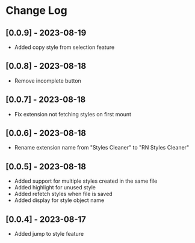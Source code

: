 # Change Log

## [0.0.9] - 2023-08-19
- Added copy style from selection feature

## [0.0.8] - 2023-08-18
- Remove incomplete button

## [0.0.7] - 2023-08-18
- Fix extension not fetching styles on first mount

## [0.0.6] - 2023-08-18
- Rename extension name from "Styles Cleaner" to "RN Styles Cleaner" 
## [0.0.5] - 2023-08-18
- Added support for multiple styles created in the same file
- Added highlight for unused style
- Added refetch styles when file is saved
- Added display for style object name

## [0.0.4] - 2023-08-17
- Added jump to style feature